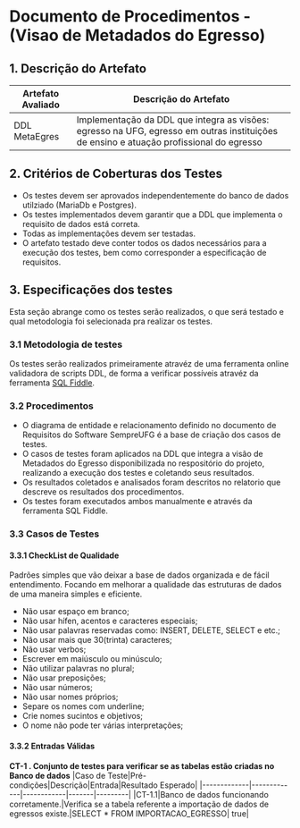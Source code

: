 # Documento de Procedimentos - (Visao de Metadados do Egresso)

## 1. Descrição do Artefato
|Artefato Avaliado| Descrição do Artefato |
|-----------------|-----------------------|
|DDL MetaEgres|Implementação da DDL que integra as visões: egresso na UFG, egresso em outras instituições de ensino e atuação profissional do egresso|

## 2. Critérios de Coberturas dos Testes
- Os testes devem ser aprovados independentemente do banco de dados utilziado (MariaDb e Postgres).
- Os testes implementados devem garantir que a DDL que implementa o requisito de dados está correta.
- Todas as implementações devem ser testadas.
- O artefato testado deve conter todos os dados necessários para a execução dos testes, bem como corresponder a especificação de requisitos.

## 3. Especificações dos testes
Esta seção abrange como os testes serão realizados, o que será testado e qual metodologia foi selecionada pra realizar os testes.

### 3.1 Metodologia de testes
Os testes serão realizados primeiramente atravéz de uma ferramenta online validadora de scripts DDL, de forma a verificar possíveis atravéz da ferramenta [SQL Fiddle](http://sqlfiddle.com/).

### 3.2 Procedimentos
- O diagrama de entidade e relacionamento definido no documento de Requisitos do Software SempreUFG é a base de criação dos casos de testes.
- O casos de testes foram aplicados na DDL que integra a visão de Metadados do Egresso disponibilizada no respositório do projeto, realizando a execução dos testes e coletando seus resultados.
- Os resultados coletados e analisados foram descritos no relatorio que descreve os resultados dos procedimentos.
- Os testes foram executados ambos manualmente e através da ferramenta SQL Fiddle.

### 3.3 Casos de Testes
#### 3.3.1 CheckList de Qualidade
Padrões simples que vão deixar a base de dados organizada e de fácil entendimento. Focando em melhorar a qualidade das estruturas de dados de uma maneira simples e eficiente.
- Não usar espaço em branco;
- Não usar hífen, acentos e caracteres especiais;
- Não usar palavras reservadas como: INSERT, DELETE, SELECT e etc.;
- Não usar mais que 30(trinta) caracteres;
- Não usar verbos;
- Escrever em maiúsculo ou minúsculo;
- Não utilizar palavras no plural;
- Não usar preposições;
- Não usar números;
- Não usar nomes próprios;
- Separe os nomes com underline;
- Crie nomes sucintos e objetivos;
- O nome não pode ter várias interpretações;

#### 3.3.2 Entradas Válidas
**CT-1 . Conjunto de testes para verificar se as tabelas estão criadas no Banco de dados**
|Caso de Teste|Pré-condições|Descrição|Entrada|Resultado Esperado|
|-------------|-------------|------------|-------|---------|
|CT-1.1|Banco de dados funcionando corretamente.|Verifica se a tabela referente a importação de dados de egressos existe.|SELECT * FROM IMPORTACAO_EGRESSO| true|



